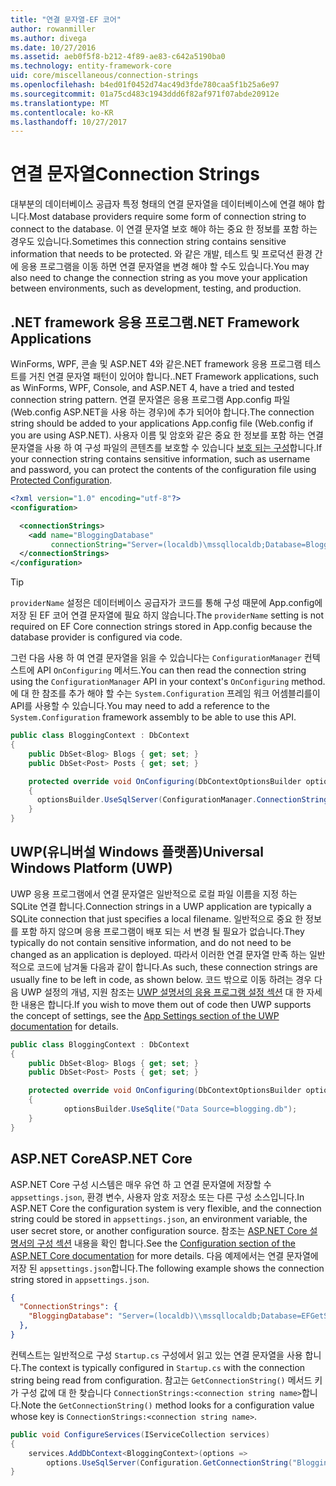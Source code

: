 ```yaml
---
title: "연결 문자열-EF 코어"
author: rowanmiller
ms.author: divega
ms.date: 10/27/2016
ms.assetid: aeb0f5f8-b212-4f89-ae83-c642a5190ba0
ms.technology: entity-framework-core
uid: core/miscellaneous/connection-strings
ms.openlocfilehash: b4ed01f0452d74ac49d3fde780caa5f1b25a6e97
ms.sourcegitcommit: 01a75cd483c1943ddd6f82af971f07abde20912e
ms.translationtype: MT
ms.contentlocale: ko-KR
ms.lasthandoff: 10/27/2017
---
```

# <a name="connection-strings"></a><span data-ttu-id="293f3-102">연결 문자열</span><span class="sxs-lookup"><span data-stu-id="293f3-102">Connection Strings</span></span>

<span data-ttu-id="293f3-103">대부분의 데이터베이스 공급자 특정 형태의 연결 문자열을 데이터베이스에 연결 해야 합니다.</span><span class="sxs-lookup"><span data-stu-id="293f3-103">Most database providers require some form of connection string to connect to the database.</span></span> <span data-ttu-id="293f3-104">이 연결 문자열 보호 해야 하는 중요 한 정보를 포함 하는 경우도 있습니다.</span><span class="sxs-lookup"><span data-stu-id="293f3-104">Sometimes this connection string contains sensitive information that needs to be protected.</span></span> <span data-ttu-id="293f3-105">와 같은 개발, 테스트 및 프로덕션 환경 간에 응용 프로그램을 이동 하면 연결 문자열을 변경 해야 할 수도 있습니다.</span><span class="sxs-lookup"><span data-stu-id="293f3-105">You may also need to change the connection string as you move your application between environments, such as development, testing, and production.</span></span>

## <a name="net-framework-applications"></a><span data-ttu-id="293f3-106">.NET framework 응용 프로그램</span><span class="sxs-lookup"><span data-stu-id="293f3-106">.NET Framework Applications</span></span>

<span data-ttu-id="293f3-107">WinForms, WPF, 콘솔 및 ASP.NET 4와 같은.NET framework 응용 프로그램 테스트를 거친 연결 문자열 패턴이 있어야 합니다.</span><span class="sxs-lookup"><span data-stu-id="293f3-107">.NET Framework applications, such as WinForms, WPF, Console, and ASP.NET 4, have a tried and tested connection string pattern.</span></span> <span data-ttu-id="293f3-108">연결 문자열은 응용 프로그램 App.config 파일 (Web.config ASP.NET을 사용 하는 경우)에 추가 되어야 합니다.</span><span class="sxs-lookup"><span data-stu-id="293f3-108">The connection string should be added to your applications App.config file (Web.config if you are using ASP.NET).</span></span> <span data-ttu-id="293f3-109">사용자 이름 및 암호와 같은 중요 한 정보를 포함 하는 연결 문자열을 사용 하 여 구성 파일의 콘텐츠를 보호할 수 있습니다 [보호 되는 구성](https://docs.microsoft.com/dotnet/framework/data/adonet/connection-strings-and-configuration-files#encrypting-configuration-file-sections-using-protected-configuration)합니다.</span><span class="sxs-lookup"><span data-stu-id="293f3-109">If your connection string contains sensitive information, such as username and password, you can protect the contents of the configuration file using [Protected Configuration](https://docs.microsoft.com/dotnet/framework/data/adonet/connection-strings-and-configuration-files#encrypting-configuration-file-sections-using-protected-configuration).</span></span>

``` xml
<?xml version="1.0" encoding="utf-8"?>
<configuration>

  <connectionStrings>
    <add name="BloggingDatabase"
         connectionString="Server=(localdb)\mssqllocaldb;Database=Blogging;Trusted_Connection=True;" />
  </connectionStrings>
</configuration>
```

> [!TIP]  
> <span data-ttu-id="293f3-110">`providerName` 설정은 데이터베이스 공급자가 코드를 통해 구성 때문에 App.config에 저장 된 EF 코어 연결 문자열에 필요 하지 않습니다.</span><span class="sxs-lookup"><span data-stu-id="293f3-110">The `providerName` setting is not required on EF Core connection strings stored in App.config because the database provider is configured via code.</span></span>

<span data-ttu-id="293f3-111">그런 다음 사용 하 여 연결 문자열을 읽을 수 있습니다는 `ConfigurationManager` 컨텍스트에 API `OnConfiguring` 메서드.</span><span class="sxs-lookup"><span data-stu-id="293f3-111">You can then read the connection string using the `ConfigurationManager` API in your context's `OnConfiguring` method.</span></span> <span data-ttu-id="293f3-112">에 대 한 참조를 추가 해야 할 수는 `System.Configuration` 프레임 워크 어셈블리를이 API를 사용할 수 있습니다.</span><span class="sxs-lookup"><span data-stu-id="293f3-112">You may need to add a reference to the `System.Configuration` framework assembly to be able to use this API.</span></span>

``` csharp
public class BloggingContext : DbContext
{
    public DbSet<Blog> Blogs { get; set; }
    public DbSet<Post> Posts { get; set; }

    protected override void OnConfiguring(DbContextOptionsBuilder optionsBuilder)
    {
      optionsBuilder.UseSqlServer(ConfigurationManager.ConnectionStrings["BloggingDatabase"].ConnectionString);
    }
}
```

## <a name="universal-windows-platform-uwp"></a><span data-ttu-id="293f3-113">UWP(유니버설 Windows 플랫폼)</span><span class="sxs-lookup"><span data-stu-id="293f3-113">Universal Windows Platform (UWP)</span></span>

<span data-ttu-id="293f3-114">UWP 응용 프로그램에서 연결 문자열은 일반적으로 로컬 파일 이름을 지정 하는 SQLite 연결 합니다.</span><span class="sxs-lookup"><span data-stu-id="293f3-114">Connection strings in a UWP application are typically a SQLite connection that just specifies a local filename.</span></span> <span data-ttu-id="293f3-115">일반적으로 중요 한 정보를 포함 하지 않으며 응용 프로그램이 배포 되는 서 변경 될 필요가 없습니다.</span><span class="sxs-lookup"><span data-stu-id="293f3-115">They typically do not contain sensitive information, and do not need to be changed as an application is deployed.</span></span> <span data-ttu-id="293f3-116">따라서 이러한 연결 문자열 만족 하는 일반적으로 코드에 남겨둘 다음과 같이 합니다.</span><span class="sxs-lookup"><span data-stu-id="293f3-116">As such, these connection strings are usually fine to be left in code, as shown below.</span></span> <span data-ttu-id="293f3-117">코드 밖으로 이동 하려는 경우 다음 UWP 설정의 개념, 지원 참조는 [UWP 설명서의 응용 프로그램 설정 섹션](https://docs.microsoft.com/windows/uwp/app-settings/store-and-retrieve-app-data) 대 한 자세한 내용은 합니다.</span><span class="sxs-lookup"><span data-stu-id="293f3-117">If you wish to move them out of code then UWP supports the concept of settings, see the [App Settings section of the UWP documentation](https://docs.microsoft.com/windows/uwp/app-settings/store-and-retrieve-app-data) for details.</span></span>

``` csharp
public class BloggingContext : DbContext
{
    public DbSet<Blog> Blogs { get; set; }
    public DbSet<Post> Posts { get; set; }

    protected override void OnConfiguring(DbContextOptionsBuilder optionsBuilder)
    {
            optionsBuilder.UseSqlite("Data Source=blogging.db");
    }
}
```

## <a name="aspnet-core"></a><span data-ttu-id="293f3-118">ASP.NET Core</span><span class="sxs-lookup"><span data-stu-id="293f3-118">ASP.NET Core</span></span>

<span data-ttu-id="293f3-119">ASP.NET Core 구성 시스템은 매우 유연 하 고 연결 문자열에 저장할 수 `appsettings.json`, 환경 변수, 사용자 암호 저장소 또는 다른 구성 소스입니다.</span><span class="sxs-lookup"><span data-stu-id="293f3-119">In ASP.NET Core the configuration system is very flexible, and the connection string could be stored in `appsettings.json`, an environment variable, the user secret store, or another configuration source.</span></span> <span data-ttu-id="293f3-120">참조는 [ASP.NET Core 설명서의 구성 섹션](https://docs.asp.net/en/latest/fundamentals/configuration.html) 내용을 확인 합니다.</span><span class="sxs-lookup"><span data-stu-id="293f3-120">See the [Configuration section of the ASP.NET Core documentation](https://docs.asp.net/en/latest/fundamentals/configuration.html) for more details.</span></span> <span data-ttu-id="293f3-121">다음 예제에서는 연결 문자열에 저장 된 `appsettings.json`합니다.</span><span class="sxs-lookup"><span data-stu-id="293f3-121">The following example shows the connection string stored in `appsettings.json`.</span></span>

``` json
{
  "ConnectionStrings": {
    "BloggingDatabase": "Server=(localdb)\\mssqllocaldb;Database=EFGetStarted.ConsoleApp.NewDb;Trusted_Connection=True;"
  },
}
```

<span data-ttu-id="293f3-122">컨텍스트는 일반적으로 구성 `Startup.cs` 구성에서 읽고 있는 연결 문자열을 사용 합니다.</span><span class="sxs-lookup"><span data-stu-id="293f3-122">The context is typically configured in `Startup.cs` with the connection string being read from configuration.</span></span> <span data-ttu-id="293f3-123">참고는 `GetConnectionString()` 메서드 키가 구성 값에 대 한 찾습니다 `ConnectionStrings:<connection string name>`합니다.</span><span class="sxs-lookup"><span data-stu-id="293f3-123">Note the `GetConnectionString()` method looks for a configuration value whose key is `ConnectionStrings:<connection string name>`.</span></span>

``` csharp
public void ConfigureServices(IServiceCollection services)
{
    services.AddDbContext<BloggingContext>(options =>
        options.UseSqlServer(Configuration.GetConnectionString("BloggingDatabase")));
}
```
